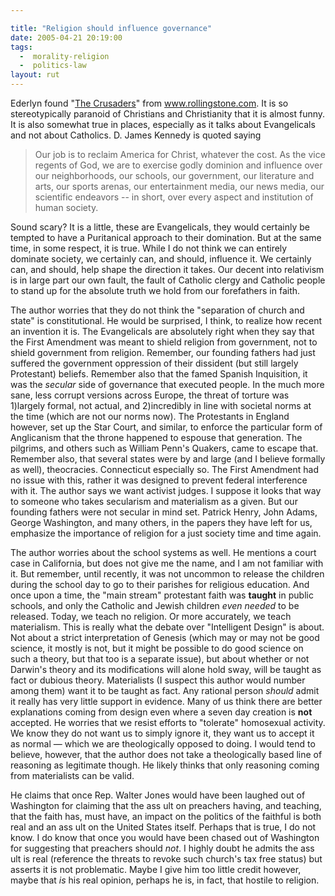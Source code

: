 ```yaml
---

title: "Religion should influence governance"
date: 2005-04-21 20:19:00
tags:
  -  morality-religion
  -  politics-law
layout: rut
---
```


<p> Ederlyn found "<a href="http://www.rollingstone.com/politics/story/_/id/7235393?pageid=rs.Home&pageregion=single7&rnd=1114024209515&has-player=false">The Crusaders</a>" from <a href="http://www.rollingstone.com">www.rollingstone.com</a>.  It is so stereotypically paranoid of Christians and Christianity that it is almost funny.  It is also somewhat true in places, especially as it talks about Evangelicals and not about Catholics.  D. James Kennedy is quoted saying</p>

<blockquote>Our job is to reclaim America for Christ, whatever the cost.  As the vice regents of God, we are to exercise godly dominion and influence over our neighborhoods, our schools, our government, our literature and arts, our sports arenas, our entertainment media, our news media, our scientific endeavors -- in short, over every aspect and institution of human society.</blockquote>

<p>Sound scary?  It is a little, these are Evangelicals, they would certainly be tempted to have a Puritanical approach to their domination.  But at the same time, in some respect, it is true.  While I do not think we can entirely dominate society, we certainly can, and should, influence it.  We certainly can, and should, help shape the direction it takes.  Our decent into relativism is in large part our own fault, the fault of Catholic clergy and Catholic people to stand up for the absolute truth we hold from our forefathers in faith.</p>

The author worries that they do not think the "separation of church and state" is constitutional.  He would be surprised, I think, to realize how recent an invention it is.  The Evangelicals are absolutely right when they say that the First Amendment was meant to shield religion from government, not to shield government from religion.  Remember, our founding fathers had just suffered the government oppression of their dissident (but still largely Protestant) beliefs.  Remember also that the famed Spanish Inquisition, it was the <em>secular</em> side of governance that executed people.  In the much more sane, less corrupt versions across Europe, the threat of torture was 1)largely formal, not actual, and 2)incredibly in line with societal norms at the time (which are not our norms now).  The Protestants in England however, set up the Star Court, and similar, to enforce the particular form of Anglicanism that the throne happened to espouse that generation.  The pilgrims, and others such as William Penn's Quakers, came to escape that.  Remember also, that several states were by and large (and I believe formally as well), theocracies.  Connecticut especially so.  The First Amendment had no issue with this, rather it was designed to prevent federal interference with it.  The author says we want activist judges.  I suppose it looks that way to someone who takes secularism and materialism as a given.  But our founding fathers were not secular in mind set.  Patrick Henry, John Adams, George Washington, and many others, in the papers they have left for us, emphasize the importance of religion for a just society time and time again.

<p>The author worries about the school systems as well.  He mentions a court case in California, but does not  give me the name, and I am not familiar with it.  But remember, until recently, it was not uncommon to release the children during the school day to go to their parishes for religious education.  And once upon a time, the "main stream" protestant faith was <strong>taught</strong> in public schools, and only the Catholic and Jewish children <em>even needed</em> to be released.  Today, we teach no religion.  Or more accurately, we teach materialism.  This is really what the debate over "Intelligent Design" is about.  Not about a strict interpretation of Genesis (which may or may not be good science, it mostly is not, but it might be possible to do good science on such a theory, but that too is a separate issue), but about whether or not Darwin's theory and its modifications will alone hold sway, will be taught as fact or dubious theory.  Materialists (I suspect this author would number among them) want it to be taught as fact.  Any rational person <em>should</em> admit it really has very little support in evidence.  Many of us think there are better explanations coming from design even where a seven day creation is <strong>not</strong> accepted.  He worries that we resist efforts to "tolerate" homosexual activity.  We know they do not want us to simply ignore it, they want us to accept it as normal &mdash; which we are theologically opposed to doing.  I would tend to believe, however, that the author does not take a theologically based line of reasoning as legitimate though.  He likely thinks that only reasoning coming from materialists can be valid.</p>

<p>He claims that once Rep. Walter Jones would have been laughed out of Washington for claiming that the ass ult on preachers having, and teaching, that the faith has, must have, an impact on the politics of the faithful is both real and an ass ult on the United States itself.  Perhaps that is true, I do not know.  I do know that once you would have been chased out of Washington for suggesting that preachers should <em>not</em>.  I highly doubt he admits the ass ult is real (reference the threats to revoke such church's tax free status) but asserts it is not problematic.  Maybe I give him too little credit however, maybe that <em>is</em> his real opinion, perhaps he is, in fact, that hostile to religion.</p>

